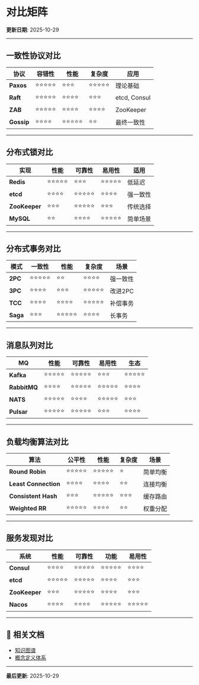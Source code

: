 ﻿# 对比矩阵

**更新日期**: 2025-10-29

---

## 一致性协议对比

| 协议 | 容错性 | 性能 | 复杂度 | 应用 |
|------|--------|------|--------|------|
| **Paxos** | ⭐⭐⭐⭐⭐ | ⭐⭐⭐ | ⭐⭐⭐⭐⭐ | 理论基础 |
| **Raft** | ⭐⭐⭐⭐⭐ | ⭐⭐⭐⭐ | ⭐⭐⭐ | etcd, Consul |
| **ZAB** | ⭐⭐⭐⭐⭐ | ⭐⭐⭐⭐ | ⭐⭐⭐⭐ | ZooKeeper |
| **Gossip** | ⭐⭐⭐⭐ | ⭐⭐⭐⭐⭐ | ⭐⭐ | 最终一致性 |

---

## 分布式锁对比

| 实现 | 性能 | 可靠性 | 易用性 | 适用 |
|------|------|--------|--------|------|
| **Redis** | ⭐⭐⭐⭐⭐ | ⭐⭐⭐ | ⭐⭐⭐⭐⭐ | 低延迟 |
| **etcd** | ⭐⭐⭐⭐ | ⭐⭐⭐⭐⭐ | ⭐⭐⭐⭐ | 强一致性 |
| **ZooKeeper** | ⭐⭐⭐ | ⭐⭐⭐⭐⭐ | ⭐⭐⭐ | 传统选择 |
| **MySQL** | ⭐⭐ | ⭐⭐⭐⭐ | ⭐⭐⭐⭐⭐ | 简单场景 |

---

## 分布式事务对比

| 模式 | 一致性 | 性能 | 复杂度 | 场景 |
|------|--------|------|--------|------|
| **2PC** | ⭐⭐⭐⭐⭐ | ⭐⭐ | ⭐⭐⭐⭐ | 强一致性 |
| **3PC** | ⭐⭐⭐⭐ | ⭐⭐⭐ | ⭐⭐⭐⭐⭐ | 改进2PC |
| **TCC** | ⭐⭐⭐⭐ | ⭐⭐⭐⭐ | ⭐⭐⭐⭐⭐ | 补偿事务 |
| **Saga** | ⭐⭐⭐ | ⭐⭐⭐⭐⭐ | ⭐⭐⭐⭐ | 长事务 |

---

## 消息队列对比

| MQ | 性能 | 可靠性 | 易用性 | 生态 |
|-----|------|--------|--------|------|
| **Kafka** | ⭐⭐⭐⭐⭐ | ⭐⭐⭐⭐⭐ | ⭐⭐⭐ | ⭐⭐⭐⭐⭐ |
| **RabbitMQ** | ⭐⭐⭐⭐ | ⭐⭐⭐⭐⭐ | ⭐⭐⭐⭐⭐ | ⭐⭐⭐⭐ |
| **NATS** | ⭐⭐⭐⭐⭐ | ⭐⭐⭐⭐ | ⭐⭐⭐⭐⭐ | ⭐⭐⭐ |
| **Pulsar** | ⭐⭐⭐⭐⭐ | ⭐⭐⭐⭐⭐ | ⭐⭐⭐ | ⭐⭐⭐⭐ |

---

## 负载均衡算法对比

| 算法 | 公平性 | 性能 | 复杂度 | 场景 |
|------|--------|------|--------|------|
| **Round Robin** | ⭐⭐⭐⭐⭐ | ⭐⭐⭐⭐⭐ | ⭐ | 简单均衡 |
| **Least Connection** | ⭐⭐⭐⭐ | ⭐⭐⭐⭐ | ⭐⭐ | 连接均衡 |
| **Consistent Hash** | ⭐⭐⭐ | ⭐⭐⭐⭐⭐ | ⭐⭐⭐ | 缓存路由 |
| **Weighted RR** | ⭐⭐⭐⭐⭐ | ⭐⭐⭐⭐ | ⭐⭐ | 权重分配 |

---

## 服务发现对比

| 系统 | 性能 | 可靠性 | 功能 | 易用性 |
|------|------|--------|------|--------|
| **Consul** | ⭐⭐⭐⭐ | ⭐⭐⭐⭐⭐ | ⭐⭐⭐⭐⭐ | ⭐⭐⭐⭐ |
| **etcd** | ⭐⭐⭐⭐⭐ | ⭐⭐⭐⭐⭐ | ⭐⭐⭐⭐ | ⭐⭐⭐ |
| **ZooKeeper** | ⭐⭐⭐ | ⭐⭐⭐⭐⭐ | ⭐⭐⭐⭐ | ⭐⭐⭐ |
| **Nacos** | ⭐⭐⭐⭐ | ⭐⭐⭐⭐ | ⭐⭐⭐⭐⭐ | ⭐⭐⭐⭐⭐ |

---

## 🔗 相关文档

- [知识图谱](./00-知识图谱.md)
- [概念定义体系](./00-概念定义体系.md)

---

**最后更新**: 2025-10-29
